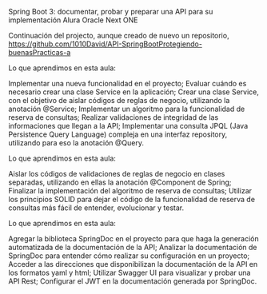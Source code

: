 Spring Boot 3: documentar, probar y preparar una API para su implementación Alura Oracle Next ONE

Continuación del projecto, aunque creado de nuevo un repositorio, https://github.com/1010David/API-SpringBootProtegiendo-buenasPracticas-a

Lo que aprendimos en esta aula:

Implementar una nueva funcionalidad en el proyecto;
Evaluar cuándo es necesario crear una clase Service en la aplicación;
Crear una clase Service, con el objetivo de aislar códigos de reglas de negocio, utilizando la anotación @Service;
Implementar un algoritmo para la funcionalidad de reserva de consultas;
Realizar validaciones de integridad de las informaciones que llegan a la API;
Implementar una consulta JPQL (Java Persistence Query Language) compleja en una interfaz repository, utilizando para eso la anotación @Query.

Lo que aprendimos en esta aula:

Aislar los códigos de validaciones de reglas de negocio en clases separadas, utilizando en ellas la anotación @Component de Spring;
Finalizar la implementación del algoritmo de reserva de consultas;
Utilizar los principios SOLID para dejar el código de la funcionalidad de reserva de consultas más fácil de entender, evolucionar y testar.

Lo que aprendimos en esta aula:

Agregar la biblioteca SpringDoc en el proyecto para que haga la generación automatizada de la documentación de la API;
Analizar la documentación de SpringDoc para entender cómo realizar su configuración en un proyecto;
Acceder a las direcciones que disponibilizan la documentación de la API en los formatos yaml y html;
Utilizar Swagger UI para visualizar y probar una API Rest;
Configurar el JWT en la documentación generada por SpringDoc.
